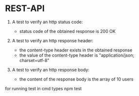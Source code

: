 # REST-API

1. A test to verify an http status code: 
    
    - status code of the obtained response is 200 OK
  
2. A test to verify an http response header: 


    - the content-type header exists in the obtained response
    - the value of the content-type header is "application/json; charset=utf-8"

3. A test to verify an http response body: 
    
    - the content of the response body is the array of 10 users

for running test in cmd types npm test
